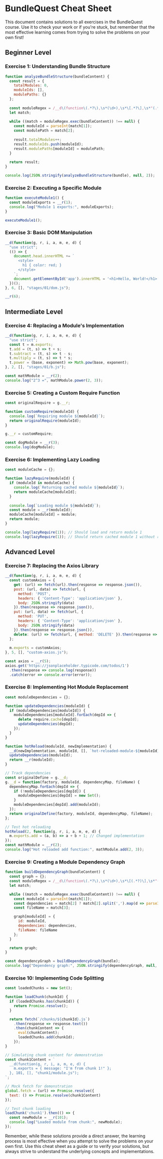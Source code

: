 # BundleQuest Cheat Sheet

This document contains solutions to all exercises in the BundleQuest course. Use it to check your work or if you're stuck, but remember that the most effective learning comes from trying to solve the problems on your own first!

## Beginner Level

### Exercise 1: Understanding Bundle Structure

```javascript
function analyzeBundleStructure(bundleContent) {
  const result = {
    totalModules: 0,
    moduleIds: [],
    modulePaths: {}
  };
  
  const moduleRegex = /__d\(function\(.*?\),\s*(\d+),\s*\[.*?\],\s*"(.*?)"\)/g;
  let match;
  
  while ((match = moduleRegex.exec(bundleContent)) !== null) {
    const moduleId = parseInt(match[1]);
    const modulePath = match[2];
    
    result.totalModules++;
    result.moduleIds.push(moduleId);
    result.modulePaths[moduleId] = modulePath;
  }
  
  return result;
}

console.log(JSON.stringify(analyzeBundleStructure(bundle), null, 2));
```

### Exercise 2: Executing a Specific Module

```javascript
function executeModule1() {
  const moduleExports = __r(1);
  console.log("Module 1 exports:", moduleExports);
}

executeModule1();
```

### Exercise 3: Basic DOM Manipulation

```javascript
__d(function(g, r, i, a, m, e, d) {
  "use strict";
  (() => {
    document.head.innerHTML += `
      <style>
        h1 { color: red; }
      </style>
    `;
    document.getElementById('app').innerHTML = '<h1>Hello, World!</h1>';
  })();
}, 6, [], "stages/01/dom.js");

__r(6);
```

## Intermediate Level

### Exercise 4: Replacing a Module's Implementation

```javascript
__d(function(g, r, i, a, m, e, d) {
  "use strict";
  const t = m.exports;
  t.add = (t, s) => t + s;
  t.subtract = (t, s) => t - s;
  t.multiply = (t, s) => t * s;
  t.power = (base, exponent) => Math.pow(base, exponent);
}, 2, [], "stages/01/b.js");

const mathModule = __r(2);
console.log("2^3 =", mathModule.power(2, 3));
```

### Exercise 5: Creating a Custom Require Function

```javascript
const originalRequire = g.__r;

function customRequire(moduleId) {
  console.log(`Requiring module ${moduleId}`);
  return originalRequire(moduleId);
}

g.__r = customRequire;

const dogModule = __r(3);
console.log(dogModule);
```

### Exercise 6: Implementing Lazy Loading

```javascript
const moduleCache = {};

function lazyRequire(moduleId) {
  if (moduleId in moduleCache) {
    console.log(`Returning cached module ${moduleId}`);
    return moduleCache[moduleId];
  }
  
  console.log(`Loading module ${moduleId}`);
  const module = __r(moduleId);
  moduleCache[moduleId] = module;
  return module;
}

console.log(lazyRequire(1)); // Should load and return module 1
console.log(lazyRequire(1)); // Should return cached module 1 without reloading
```

## Advanced Level

### Exercise 7: Replacing the Axios Library

```javascript
__d(function(g, r, i, a, m, e, d) {
  const customAxios = {
    get: (url) => fetch(url).then(response => response.json()),
    post: (url, data) => fetch(url, {
      method: 'POST',
      headers: { 'Content-Type': 'application/json' },
      body: JSON.stringify(data)
    }).then(response => response.json()),
    put: (url, data) => fetch(url, {
      method: 'PUT',
      headers: { 'Content-Type': 'application/json' },
      body: JSON.stringify(data)
    }).then(response => response.json()),
    delete: (url) => fetch(url, { method: 'DELETE' }).then(response => response.json())
  };
  
  m.exports = customAxios;
}, 5, [], "custom-axios.js");

const axios = __r(5);
axios.get('https://jsonplaceholder.typicode.com/todos/1')
  .then(response => console.log(response))
  .catch(error => console.error(error));
```

### Exercise 8: Implementing Hot Module Replacement

```javascript
const moduleDependencies = {};

function updateDependencies(moduleId) {
  if (moduleDependencies[moduleId]) {
    moduleDependencies[moduleId].forEach(depId => {
      delete require.cache[depId];
      updateDependencies(depId);
    });
  }
}

function hotReload(moduleId, newImplementation) {
  __d(newImplementation, moduleId, [], `hot-reloaded-module-${moduleId}`);
  updateDependencies(moduleId);
  return __r(moduleId);
}

// Track dependencies
const originalDefine = g.__d;
g.__d = function(factory, moduleId, dependencyMap, fileName) {
  dependencyMap.forEach(depId => {
    if (!moduleDependencies[depId]) {
      moduleDependencies[depId] = new Set();
    }
    moduleDependencies[depId].add(moduleId);
  });
  return originalDefine(factory, moduleId, dependencyMap, fileName);
};

// Test hot reloading
hotReload(2, function(g, r, i, a, m, e, d) {
  m.exports.add = (a, b) => a + b + 1; // Changed implementation
});
const mathModule = __r(2);
console.log("Hot reloaded add function:", mathModule.add(2, 3));
```

### Exercise 9: Creating a Module Dependency Graph

```javascript
function buildDependencyGraph(bundleContent) {
  const graph = {};
  const moduleRegex = /__d\(function\(.*?\),\s*(\d+),\s*\[(.*?)\],\s*"(.*?)"\)/g;
  let match;

  while ((match = moduleRegex.exec(bundleContent)) !== null) {
    const moduleId = parseInt(match[1]);
    const dependencies = match[2] ? match[2].split(',').map(d => parseInt(d.trim())) : [];
    const fileName = match[3];

    graph[moduleId] = {
      id: moduleId,
      dependencies: dependencies,
      fileName: fileName
    };
  }

  return graph;
}

const dependencyGraph = buildDependencyGraph(bundle);
console.log("Dependency graph:", JSON.stringify(dependencyGraph, null, 2));
```

### Exercise 10: Implementing Code Splitting

```javascript
const loadedChunks = new Set();

function loadChunk(chunkId) {
  if (loadedChunks.has(chunkId)) {
    return Promise.resolve();
  }

  return fetch(`/chunks/${chunkId}.js`)
    .then(response => response.text())
    .then(chunkContent => {
      eval(chunkContent);
      loadedChunks.add(chunkId);
    });
}

// Simulating chunk content for demonstration
const chunk1Content = `
  __d(function(g, r, i, a, m, e, d) {
    m.exports = { message: "I'm from chunk 1!" };
  }, 101, [], "chunk1/module.js");
`;

// Mock fetch for demonstration
global.fetch = (url) => Promise.resolve({
  text: () => Promise.resolve(chunk1Content)
});

// Test chunk loading
loadChunk('chunk1').then(() => {
  const newModule = __r(101);
  console.log("Loaded module from chunk:", newModule);
});
```

Remember, while these solutions provide a direct answer, the learning process is most effective when you attempt to solve the problems on your own first. Use this cheat sheet as a guide or to verify your solutions, but always strive to understand the underlying concepts and implementations.